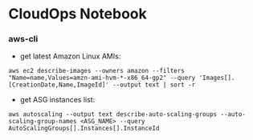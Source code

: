 CloudOps Notebook
=======

### aws-cli
* get latest Amazon Linux AMIs:
```
aws ec2 describe-images --owners amazon --filters  "Name=name,Values=amzn-ami-hvm-*-x86_64-gp2" --query 'Images[].[CreationDate,Name,ImageId]' --output text | sort -r
```

* get ASG instances list:
```
aws autoscaling --output text describe-auto-scaling-groups --auto-scaling-group-names <ASG_NAME> --query AutoScalingGroups[].Instances[].InstanceId
```
